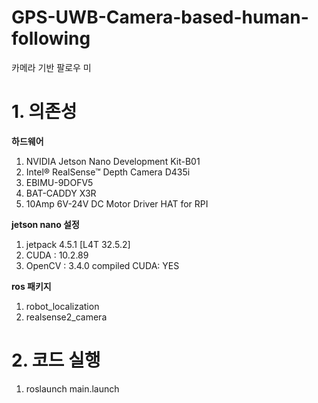 # GPS-UWB-Camera-based-human-following
카메라 기반 팔로우 미
# 1. 의존성
**하드웨어**
1. NVIDIA Jetson Nano Development Kit-B01
2. Intel® RealSense™ Depth Camera D435i 
3. EBIMU-9DOFV5
4. BAT-CADDY X3R
5. 10Amp 6V-24V DC Motor Driver HAT for RPI

**jetson nano 설정**
1. jetpack 4.5.1 [L4T 32.5.2]
2. CUDA : 10.2.89
3. OpenCV : 3.4.0 compiled CUDA: YES

**ros 패키지**
1. robot_localization
2. realsense2_camera

# 2. 코드 실행
1. roslaunch main.launch

